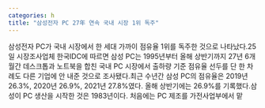 ```yaml
---
categories: h
title: "삼성전자 PC 27年 연속 국내 시장 1위 독주"
---
```

삼성전자 PC가 국내 시장에서 한 세대 가까이 점유율 1위를 독주한 것으로 나타났다.25일 시장조사업체 한국IDC에 따르면 삼성 PC는 1995년부터 올해 상반기까지 27년 6개월간 데스크톱과 노트북을 합친 국내 PC 시장에서 출하량 기준 점유율 선두를 단 한 차례도 다른 기업에 안 내준 것으로 조사됐다.최근 수년간 삼성 PC의 점유율은 2019년 26.3%, 2020년 26.9%, 2021년 27.8%였다. 올해 상반기에는 26.9%를 기록했다.삼성이 PC 생산을 시작한 것은 1983년이다. 처음에는 PC 제조를 가전사업부에서 맡